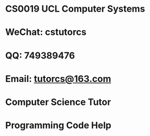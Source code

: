 # CS0019 UCL Computer Systems

# WeChat: cstutorcs

# QQ: 749389476

# Email: tutorcs@163.com

# Computer Science Tutor

# Programming Code Help
